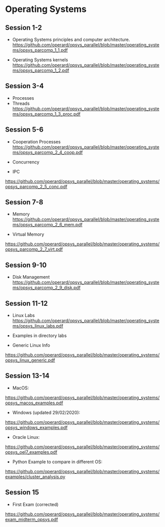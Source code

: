 # Operating Systems

## Session 1-2

-	Operating Systems principles and computer architecture. 
https://github.com/operard/opsys_parallel/blob/master/operating_systems/opsys_parcomp_1_1.pdf

-	Operating Systems kernels
https://github.com/operard/opsys_parallel/blob/master/operating_systems/opsys_parcomp_1_2.pdf

## Session 3-4

- Processes
- Threads
https://github.com/operard/opsys_parallel/blob/master/operating_systems/opsys_parcomp_1_3_proc.pdf

## Session 5-6

- Cooperation Processes
https://github.com/operard/opsys_parallel/blob/master/operating_systems/opsys_parcomp_2_4_coop.pdf

- Concurrency
- IPC

https://github.com/operard/opsys_parallel/blob/master/operating_systems/opsys_parcomp_2_5_conc.pdf

## Session 7-8

- Memory
https://github.com/operard/opsys_parallel/blob/master/operating_systems/opsys_parcomp_2_6_mem.pdf

- Virtual Memory

https://github.com/operard/opsys_parallel/blob/master/operating_systems/opsys_parcomp_2_7_virt.pdf

## Session 9-10

- Disk Management
https://github.com/operard/opsys_parallel/blob/master/operating_systems/opsys_parcomp_2_9_disk.pdf

## Session 11-12

- Linux Labs
https://github.com/operard/opsys_parallel/blob/master/operating_systems/opsys_linux_labs.pdf

- Examples in directory labs

- Generic Linux Info

https://github.com/operard/opsys_parallel/blob/master/operating_systems/opsys_linux_generic.pdf


## Session 13-14

- MacOS:

https://github.com/operard/opsys_parallel/blob/master/operating_systems/opsys_macos_examples.pdf

- Windows (updated 29/02/2020):

https://github.com/operard/opsys_parallel/blob/master/operating_systems/opsys_windows_examples.pdf

- Oracle Linux:

https://github.com/operard/opsys_parallel/blob/master/operating_systems/opsys_oel7_examples.pdf

- Python Example to compare in different OS:

https://github.com/operard/opsys_parallel/blob/master/operating_systems/examples/cluster_analysis.py


## Session 15

- First Exam (corrected)

https://github.com/operard/opsys_parallel/blob/master/operating_systems/exam_midterm_opsys.pdf
